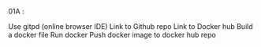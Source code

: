 01A : 

Use gitpd (online browser IDE) 
Link to Github repo
Link to Docker hub
Build a docker file
Run docker 
Push docker image to docker hub repo

